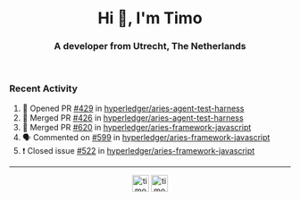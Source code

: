 <h1 align="center">Hi 👋, I'm Timo</h1>
<h3 align="center">A developer from Utrecht, The Netherlands</h3>
<br/>
<!-- https://github.com/rahuldkjain/github-profile-readme-generator --!>

<!--  <p align="left"><img src="https://github-readme-stats.vercel.app/api?username=timoglastra&show_icons=true&count_private=true&" alt="timoglastra" /></p> --!>

<!--
Github language stats
<p align="left"><img src="https://github-readme-stats.vercel.app/api/top-langs/?username=timoglastra&layout=compact" alt="timoglastra" /><p>
-->

<!-- Codestats language stats -->
<!-- <p align="left"><img src="https://codestats-readme.vercel.app/api/top-langs/?username=timoglastra&layout=compact&language_count=12" alt="timoglastra" /><p>    --!>
  
<h3>Recent Activity</h3>

<!--START_SECTION:activity-->
1. 💪 Opened PR [#429](https://github.com/hyperledger/aries-agent-test-harness/pull/429) in [hyperledger/aries-agent-test-harness](https://github.com/hyperledger/aries-agent-test-harness)
2. 🎉 Merged PR [#426](https://github.com/hyperledger/aries-agent-test-harness/pull/426) in [hyperledger/aries-agent-test-harness](https://github.com/hyperledger/aries-agent-test-harness)
3. 🎉 Merged PR [#620](https://github.com/hyperledger/aries-framework-javascript/pull/620) in [hyperledger/aries-framework-javascript](https://github.com/hyperledger/aries-framework-javascript)
4. 🗣 Commented on [#599](https://github.com/hyperledger/aries-framework-javascript/issues/599) in [hyperledger/aries-framework-javascript](https://github.com/hyperledger/aries-framework-javascript)
5. ❗️ Closed issue [#522](https://github.com/hyperledger/aries-framework-javascript/issues/522) in [hyperledger/aries-framework-javascript](https://github.com/hyperledger/aries-framework-javascript)
<!--END_SECTION:activity-->

---

<p align="center">
<a href="https://twitter.com/timoglastra" target="blank"><img align="center" src="https://cdn.jsdelivr.net/npm/simple-icons@3.0.1/icons/twitter.svg" alt="timoglastra" height="30" width="30" /></a>
<a href="https://linkedin.com/in/timoglastra" target="blank"><img align="center" src="https://cdn.jsdelivr.net/npm/simple-icons@3.0.1/icons/linkedin.svg" alt="timoglastra" height="30" width="30" /></a>
</p>



